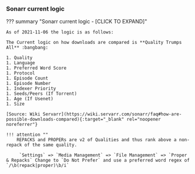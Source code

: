 ### Sonarr current logic

??? summary "Sonarr current logic - [CLICK TO EXPAND]"

    As of 2021-11-06 the logic is as follows:

    The Current logic on how downloads are compared is **Quality Trumps All** :bangbang:

    1. Quality
    1. Language
    1. Preferred Word Score
    1. Protocol
    1. Episode Count
    1. Episode Number
    1. Indexer Priority
    1. Seeds/Peers (If Torrent)
    1. Age (If Usenet)
    1. Size

    [Source: Wiki Servarr](https://wiki.servarr.com/sonarr/faq#how-are-possible-downloads-compared){:target="_blank" rel="noopener noreferrer"}

    !!! attention ""
        REPACKS and PROPERs are v2 of Qualities and thus rank above a non-repack of the same quality.

         `Settings` => `Media Management` => `File Management` => `Proper & Repacks` Change to `Do Not Prefer` and use a preferred word regex of `/\b(repack|proper)\b/i`
